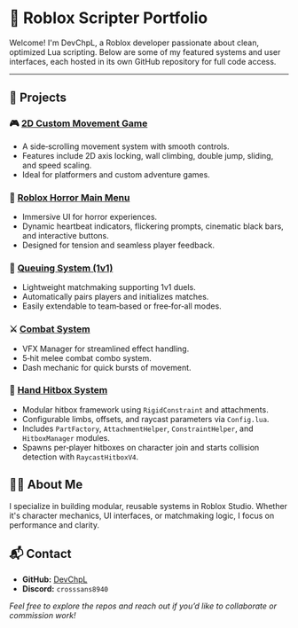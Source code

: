 # 🧠 Roblox Scripter Portfolio

Welcome! I'm DevChpL, a Roblox developer passionate about clean, optimized Lua scripting. Below are some of my featured systems and user interfaces, each hosted in its own GitHub repository for full code access.

---

## 💼 Projects

### 🎮 [2D Custom Movement Game](https://github.com/DevChpL/2D-CustomMovement-Game)
- A side‑scrolling movement system with smooth controls.  
- Features include 2D axis locking, wall climbing, double jump, sliding, and speed scaling.  
- Ideal for platformers and custom adventure games.

### 🧟 [Roblox Horror Main Menu](https://github.com/DevChpL/roblox-horror-main-menu)
- Immersive UI for horror experiences.  
- Dynamic heartbeat indicators, flickering prompts, cinematic black bars, and interactive buttons.  
- Designed for tension and seamless player feedback.

### 🔁 [Queuing System (1v1)](https://github.com/DevChpL/Queuing-system-1v1-only-rn-)
- Lightweight matchmaking supporting 1v1 duels.  
- Automatically pairs players and initializes matches.  
- Easily extendable to team‑based or free‑for‑all modes.

### ⚔️ [Combat System](https://github.com/DevChpL/Combat-System)
- VFX Manager for streamlined effect handling.  
- 5‑hit melee combat combo system.  
- Dash mechanic for quick bursts of movement.

### 👊 [Hand Hitbox System](https://github.com/DevChpL/Hand-Hitbox-System)
- Modular hitbox framework using `RigidConstraint` and attachments.  
- Configurable limbs, offsets, and raycast parameters via `Config.lua`.  
- Includes `PartFactory`, `AttachmentHelper`, `ConstraintHelper`, and `HitboxManager` modules.  
- Spawns per‑player hitboxes on character join and starts collision detection with `RaycastHitboxV4`.

## 👨‍💻 About Me

I specialize in building modular, reusable systems in Roblox Studio. Whether it's character mechanics, UI interfaces, or matchmaking logic, I focus on performance and clarity.

## 📬 Contact

* **GitHub:** [DevChpL](https://github.com/DevChpL)
* **Discord:** `crosssans8940`

*Feel free to explore the repos and reach out if you’d like to collaborate or commission work!*
